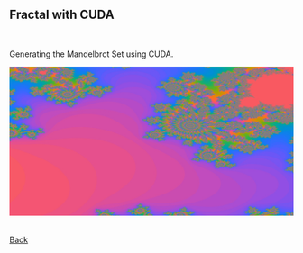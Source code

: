 ## Fractal with CUDA
<br/>

Generating the Mandelbrot Set using CUDA.  

![Fractal](screenshots/CUDA_Fractal.jpg)  

<br/>[Back](https://github.com/ManuCanedo/DailyCodingChallenges-Cpp) 
